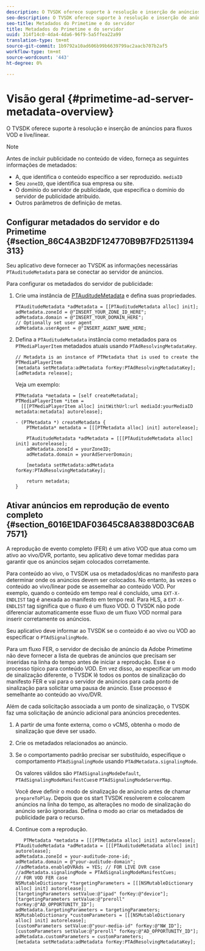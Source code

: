 ```yaml
---
description: O TVSDK oferece suporte à resolução e inserção de anúncios para fluxos VOD e live/linear.
seo-description: O TVSDK oferece suporte à resolução e inserção de anúncios para fluxos VOD e live/linear.
seo-title: Metadados do Primetime e do servidor
title: Metadados do Primetime e do servidor
uuid: 314f14c0-4da4-4da6-96f9-5a5ffea22a99
translation-type: tm+mt
source-git-commit: 1b9792a10ad606b99b6639799ac2aacb707b2af5
workflow-type: tm+mt
source-wordcount: '443'
ht-degree: 0%

---
```



# Visão geral {#primetime-ad-server-metadata-overview}

O TVSDK oferece suporte à resolução e inserção de anúncios para fluxos VOD e live/linear.

>[!NOTE]
>
>Antes de incluir publicidade no conteúdo de vídeo, forneça as seguintes informações de metadados:
>
>* A, que identifica o conteúdo específico a ser reproduzido. `mediaID`
>* Seu `zoneID`, que identifica sua empresa ou site.
>* O domínio do servidor de publicidade, que especifica o domínio do servidor de publicidade atribuído.
>* Outros parâmetros de definição de metas.

>



## Configurar metadados do servidor e do Primetime {#section_86C4A3B2DF124770B9B7FD2511394313}

Seu aplicativo deve fornecer ao TVSDK as informações necessárias `PTAuditudeMetadata` para se conectar ao servidor de anúncios.

Para configurar os metadados do servidor de publicidade:

1. Crie uma instância de [PTAuditudeMetadata](https://help.adobe.com/en_US/primetime/api/psdk/appledoc/Classes/PTAuditudeMetadata.html) e defina suas propriedades.

   ```
   PTAuditudeMetadata *adMetadata = [[PTAuditudeMetadata alloc] init];  
   adMetadata.zoneId = @"INSERT_YOUR_ZONE_ID_HERE"; 
   adMetadata.domain = @"INSERT_YOUR_DOMAIN_HERE"; 
   // Optionally set user agent 
   adMetadata.userAgent = @"INSERT_AGENT_NAME_HERE; 
   ```

1. Defina a `PTAuditudeMetadata` instância como metadados para os `PTMediaPlayerItem` metadados atuais usando `PTAdResolvingMetadataKey`.

   ```
   // Metadata is an instance of PTMetadata that is used to create the PTMediaPlayerItem 
   [metadata setMetadata:adMetadata forKey:PTAdResolvingMetadataKey];  
   [adMetadata release];
   ```

   Veja um exemplo:

   ```
   PTMetadata *metadata = [self createMetadata]; 
   PTMediaPlayerItem *item =  
     [[[PTMediaPlayerItem alloc] initWithUrl:url mediaId:yourMediaID metadata:metadata] autorelease]; 
   
   - (PTMetadata *) createMetadata { 
       PTMetadata* metadata = [[[PTMetadata alloc] init] autorelease]; 
   
       PTAuditudeMetadata *adMetadata = [[[PTAuditudeMetadata alloc] init] autorelease];  
       adMetadata.zoneId = yourZoneID; 
       adMetadata.domain = yourAdServerDomain; 
   
       [metadata setMetadata:adMetadata forKey:PTAdResolvingMetadataKey]; 
   
       return metadata; 
   }
   ```

## Ativar anúncios em reprodução de evento completo {#section_6016E1DAF03645C8A8388D03C6AB7571}

A reprodução de evento completo (FER) é um ativo VOD que atua como um ativo ao vivo/DVR, portanto, seu aplicativo deve tomar medidas para garantir que os anúncios sejam colocados corretamente.

Para conteúdo ao vivo, o TVSDK usa os metadados/dicas no manifesto para determinar onde os anúncios devem ser colocados. No entanto, às vezes o conteúdo ao vivo/linear pode se assemelhar ao conteúdo VOD. Por exemplo, quando o conteúdo em tempo real é concluído, uma `EXT-X-ENDLIST` tag é anexada ao manifesto em tempo real. Para HLS, a `EXT-X-ENDLIST` tag significa que o fluxo é um fluxo VOD. O TVSDK não pode diferenciar automaticamente esse fluxo de um fluxo VOD normal para inserir corretamente os anúncios.

Seu aplicativo deve informar ao TVSDK se o conteúdo é ao vivo ou VOD ao especificar o `PTAdSignalingMode`.

Para um fluxo FER, o servidor de decisão de anúncio da Adobe Primetime não deve fornecer a lista de quebras de anúncios que precisam ser inseridas na linha do tempo antes de iniciar a reprodução. Esse é o processo típico para conteúdo VOD. Em vez disso, ao especificar um modo de sinalização diferente, o TVSDK lê todos os pontos de sinalização do manifesto FER e vai para o servidor de anúncios para cada ponto de sinalização para solicitar uma pausa de anúncio. Esse processo é semelhante ao conteúdo ao vivo/DVR.

Além de cada solicitação associada a um ponto de sinalização, o TVSDK faz uma solicitação de anúncio adicional para anúncios precedentes.

1. A partir de uma fonte externa, como o vCMS, obtenha o modo de sinalização que deve ser usado.
1. Crie os metadados relacionados ao anúncio.
1. Se o comportamento padrão precisar ser substituído, especifique o comportamento `PTAdSignalingMode` usando `PTAdMetadata.signalingMode`.

   Os valores válidos são `PTAdSignalingModeDefault`, `PTAdSignalingModeManifestCues`e `PTAdSignalingModeServerMap`.

   Você deve definir o modo de sinalização de anúncio antes de chamar `prepareToPlay`. Depois que os start TVSDK resolverem e colocarem anúncios na linha do tempo, as alterações no modo de sinalização do anúncio serão ignoradas. Defina o modo ao criar os metadados de publicidade para o recurso.

1. Continue com a reprodução.

   ```
      PTMetadata *metadata = [[[PTMetadata alloc] init] autorelease]; 
   PTAuditudeMetadata *adMetadata = [[[PTAuditudeMetadata alloc] init] autorelease]; 
   adMetadata.zoneId = your-auditude-zone-id; 
   adMetadata.domain = @"your-auditude-domain"; 
   //adMetadata.enableDVRAds = YES; // FOR LIVE DVR case 
   //adMetadata.signalingMode = PTAdSignalingModeManifestCues;  
   // FOR VOD FER case 
   NSMutableDictionary *targetingParameters = [[[NSMutableDictionary alloc] init] autorelease]; 
   [targetingParameters setValue:@"ipad" forKey:@"device"]; 
   [targetingParameters setValue:@"preroll" forKey:@"AD_OPPORTUNITY_ID"]; 
   adMetadata.targetingParameters = targetingParameters; 
   NSMutableDictionary *customParameters = [[[NSMutableDictionary alloc] init] autorelease]; 
   [customParameters setValue:@"your-media-id" forKey:@"NW_ID"]; 
   [customParameters setValue:@"preroll" forKey:@"AD_OPPORTUNITY_ID"]; 
   adMetadata.customParameters = customParameters; 
   [metadata setMetadata:adMetadata forKey:PTAdResolvingMetadataKey]; 
   ```

